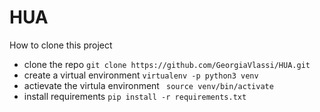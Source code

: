 # HUA

How to clone this project

* clone the repo
```git clone https://github.com/GeorgiaVlassi/HUA.git```
* create a virtual environment
```virtualenv -p python3 venv```
* actievate the virtula environment
``` source venv/bin/activate```
* install requirements
```pip install -r requirements.txt```

